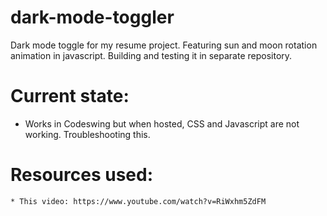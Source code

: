 # dark-mode-toggler
Dark mode toggle for my resume project. Featuring sun and moon rotation animation in javascript. Building and testing it in separate repository.

# Current state:
   * Works in Codeswing but when hosted, CSS and Javascript are not working. Troubleshooting this.

# Resources used:
    * This video: https://www.youtube.com/watch?v=RiWxhm5ZdFM 
